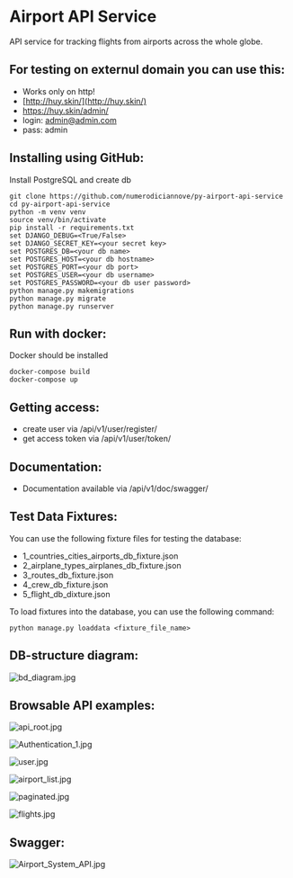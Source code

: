 # Airport API Service

API service for tracking flights from airports across the whole globe.

## For testing on externul domain you can use this:

- Works only on http!
- [http://huy.skin/](http://huy.skin/)
- https://huy.skin/admin/
- login: admin@admin.com
- pass: admin

## Installing using GitHub:

Install PostgreSQL and create db

```shell
git clone https://github.com/numerodiciannove/py-airport-api-service
cd py-airport-api-service
python -m venv venv
source venv/bin/activate
pip install -r requirements.txt
set DJANGO_DEBUG=<True/False>
set DJANGO_SECRET_KEY=<your secret key>
set POSTGRES_DB=<your db name>
set POSTGRES_HOST=<your db hostname>
set POSTGRES_PORT=<your db port>
set POSTGRES_USER=<your db username>
set POSTGRES_PASSWORD=<your db user password>
python manage.py makemigrations
python manage.py migrate
python manage.py runserver
```

## Run with docker:

Docker should be installed

```shell
docker-compose build
docker-compose up
```

## Getting access:

- create user via /api/v1/user/register/
- get access token via /api/v1/user/token/

## Documentation:

- Documentation available via /api/v1/doc/swagger/

## Test Data Fixtures:

You can use the following fixture files for testing the database:

- 1_countries_cities_airports_db_fixture.json
- 2_airplane_types_airplanes_db_fixture.json
- 3_routes_db_fixture.json
- 4_crew_db_fixture.json
- 5_flight_db_dixture.json

To load fixtures into the database, you can use the following command:

```shell
python manage.py loaddata <fixture_file_name>
```

## DB-structure diagram:

![bd_diagram.jpg](github_imgs%2Fbd_diagram.jpg)

## Browsable API examples:

![api_root.jpg](github_imgs%2Fapi_root.jpg)

![Authentication_1.jpg](github_imgs%2FAuthentication_1.jpg)

![user.jpg](github_imgs%2Fuser.jpg)

![airport_list.jpg](github_imgs%2Fairport_list.jpg)

![paginated.jpg](github_imgs%2Fpaginated.jpg)

![flights.jpg](github_imgs%2Fflights.jpg)

## Swagger:

![Airport_System_API.jpg](github_imgs%2FAirport_System_API.jpg)
